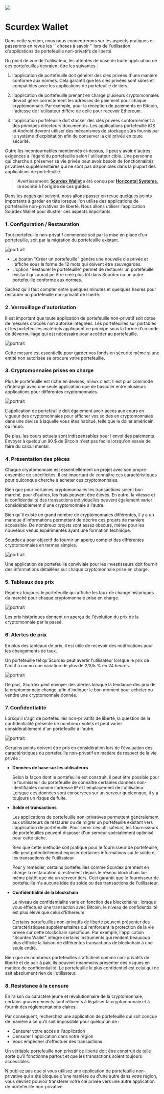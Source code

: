 ![](../images/05-main-l.png)

# Scurdex Wallet

Dans cette section, nous nous concentrerons sur les aspects pratiques et passerons en revue les `` choses à savoir '' lors de l'utilisation d'applications de portefeuille non-privatifs de liberté.

Du point de vue de l'utilisateur, les attentes de base de toute application de ces portefeuilles devraient être les suivantes :

1. l'application de portefeuille doit générer des clés privées d'une manière conforme aux normes. Cela garantit que les clés privées sont sûres et compatibles avec les applications de portefeuille de tiers.

2. l'application de portefeuille prenant en charge plusieurs cryptomonnaies devrait gérer correctement les adresses de paiement pour chaque cryptomonnaie. Par exemple, pour la réception de paiements en Bitcoin, l'adresse de l'utilisateur diffère de celle pour recevoir Ethereum.

3. l'application portefeuille doit stocker des clés privées conformément à des principes directeurs documentés. Les applications portefeuille iOS et Android devront utiliser des mécanismes de stockage sûrs fournis par le système d'exploitation afin de conserver la clé privée en toute sécurité.

Outre les incontournables mentionnés ci-dessus, il peut y avoir d'autres exigences à l'égard du portefeuille selon l'utilisateur cible. Une personne qui cherche à préserver sa vie privée peut avoir besoin de fonctionnalités privatives supplémentaires qui ne sont pas disponibles dans la plupart des applications de portefeuille.

> **Avertissement: [Scurdex Wallet](https://scurdex.com) a été conçu par [Horizontal Systems](https://horizontalsystems.io), la société à l'origine de ces guides.**

Dans les pages qui suivent, nous allons passer en revue quelques points importants à garder en tête lorsque l'on utilise des applications de portefeuille non-privatives de liberté. Nous allons utiliser l'application Scurdex Wallet pour illustrer ces aspects importants.

### 1. Configuration / Restauration 

Tout portefeuille non-privatif commence soit par la mise en place d'un portefeuille, soit par la migration du portefeuille existant.

![portrait](../images/05-02-s.png)

- Le bouton "Créer un portefeuille" génère une nouvelle clé privée et l'affiche sous la forme de 12 mots qui doivent être sauvegardés.
- L'option "Restaurer le portefeuille" permet de restaurer un portefeuille existant qui aurait pu être créé plus tôt dans Scurdex ou un autre portefeuille conforme aux normes.

Sachez qu'il faut compter entre quelques minutes et quelques heures pour restaurer un portefeuille non-privatif de liberté.

### 2. Verrouillage d'autorisation

Il est important que toute application de portefeuille non-privatif soit dotée de mesures d'accès non autorisé intégrées. Les portefeuilles sur portables et les portefeuilles matériels appliquent ce principe sous la forme d'un code de déverrouillage qui est nécessaire pour accéder au portefeuille.

![portrait](../images/05-03-s.png)

Cette mesure est essentielle pour garder vos fonds en sécurité même si une entité non autorisée se procure votre portefeuille.

### 3. Cryptomonnaies prises en charge
       
Plus le portefeuille est riche en devises, mieux c'est. Il est plus commode d'interagir avec une seule application que de basculer entre plusieurs applications pour différentes cryptomonnaies.

![portrait](../images/05-04-s.png)

L'application de portefeuille doit également avoir accès aux cours en vigueur des cryptomonnaies pour afficher vos soldes en cryptomonnaies dans une devise à laquelle vous êtes habitué, telle que le dollar américain ou l'euro.

De plus, les cours actuels sont indispensables pour l'envoi des paiements. Envoyer à quelqu'un 90 $ de Bitcoin n'est pas facile lorsqu'on essaie de faire du calcul mental.

### 4. Présentation des pièces

Chaque cryptomonnaie est essentiellement un projet avec son propre ensemble de spécificités. Il est important de connaître ces caractéristiques pour quiconque cherche à acheter ces cryptomonnaies.

Bien que pour certaines cryptomonnaies les transactions soient bon marché, pour d'autres, les frais peuvent être élevés. En outre, la vitesse et la confidentialité des transactions individuelles peuvent également varier considérablement d'une cryptomonnaie à l'autre.

Bien qu'il existe un grand nombre de cryptomonnaies différentes, il y a un manque d'informations permettant de décrire ces projets de manière accessible. De nombreux projets sont assez obscurs, même pour les nouveaux venus expérimentés ayant une formation technique.

Scurdex a pour objectif de fournir un aperçu complet des différentes cryptomonnaies en termes simples.

![portrait](../images/05-05-s.png)

Une application de portefeuille conviviale pour les investisseurs doit fournir des informations détaillées sur chaque cryptomonnaie prise en charge.

### 5. Tableaux des prix

Repérez toujours le portefeuille qui affiche les taux de change historiques du marché pour chaque cryptomonnaie prise en charge.

![portrait](../images/05-06-s.png)

Les prix historiques donnent un aperçu de l'évolution du prix de la cryptomonnaie par le passé.

### 6. Alertes de prix

En plus des tableaux de prix, il est utile de recevoir des notifications pour les changements de taux.

Un portefeuille tel qu'Scurdex peut avertir l'utilisateur lorsque le prix de l'actif a connu une variation de plus de 2/3/5 % en 24 heures. 

![portrait](../images/05-07-s.png)

De plus, Scurdex peut envoyer des alertes lorsque la tendance des prix de la cryptomonnaie change, afin d'indiquer le bon moment pour acheter ou vendre une cryptomonnaie donnée.

### 7. Confidentialité

Lorsqu'il s'agit de portefeuilles non-privatifs de liberté, la question de la confidentialité présente de nombreux volets et peut varier considérablement d'un portefeuille à l'autre.

![portrait](../images/05-08-s.png)

Certains points doivent être pris en considération lors de l'évaluation des caractéristiques du portefeuille non-privatif en matière de respect de la vie privée :

- **Données de base sur les utilisateurs**
    
    Selon la façon dont le portefeuille est construit, il peut être possible pour le fournisseur du portefeuille de connaître certaines données non-identifiables comme l'adresse IP et l'emplacement de l'utilisateur. Lorsque ces données sont conservées sur un serveur quelconque, il y a toujours un risque de fuite.
    
- **Solde et transactions**

    Les applications de portefeuille non-privatives permettent généralement aux utilisateurs de restaurer ou de migrer un portefeuille existant vers l'application de portefeuille. Pour servir ces utilisateurs, les fournisseurs de portefeuilles peuvent disposer d'un serveur spécialement optimisé pour cette tâche.
    
    Bien que cette méthode soit pratique pour le fournisseur de portefeuille, elle peut potentiellement exposer certaines informations sur le solde et les transactions de l'utilisateur.
    
    Pour y remédier, certains portefeuilles comme Scurdex prennent en charge la restauration directement depuis le réseau blockchain lui-même plutôt que via un serveur tiers. Ceci garantit que le fournisseur de portefeuille n'a aucune idée du solde ou des transactions de l'utilisateur.
    
- **Confidentialité de la blockchain**

    Le niveau de confidentialité varie en fonction des blockchains : lorsque vous effectuez une transaction avec Bitcoin, le niveau de confidentialité est plus élevé que celui d'Ethereum.
    
    Certains portefeuilles non-privatifs de liberté peuvent présenter des caractéristiques supplémentaires qui renforcent la protection de la vie privée sur cette blockchain spécifique. Par exemple, l'application "Scurdex Wallet" intègre certains instruments qui rendent beaucoup plus difficile la liaison de différentes transactions de blockchain à une seule entité.
    
Bien que de nombreux portefeuilles s'affichent comme non-privatifs de liberté et de pair à pair, ils peuvent néanmoins présenter des risques en matière de confidentialité. Le portefeuille le plus confidentiel est celui qui ne sait absolument rien de l'utilisateur.

### 8. Résistance à la censure

En raison du caractère jeune et révolutionnaire de la cryptomonnaie, certains gouvernements sont réticents à légaliser la cryptomonnaie et à fournir des réglementations claires.

Par conséquent, recherchez une application de portefeuille qui soit conçue de manière à ce qu'il soit impossible pour quelqu'un de :

- Censurer votre accès à l'application
- Censurer l'application dans votre région
- Vous empêcher d'effectuer des transactions

Un véritable portefeuille non privatif de liberté doit être construit de telle sorte qu'il fonctionne partout et que les transactions soient toujours accessibles.

N'oubliez pas que si vous utilisez une application de portefeuille non-privative qui a été bloquée d'une manière ou d'une autre dans votre région, vous devriez pouvoir transférer votre clé privée vers une autre application de portefeuille non-privative.
